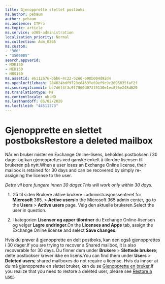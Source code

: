 ```yaml
---
title: Gjenopprette slettet postboks
ms.author: pebaum
author: pebaum
ms.audience: ITPro
ms.topic: article
ms.service: o365-administration
localization_priority: Normal
ms.collection: Adm_O365
ms.custom:
- "360"
- "3500005"
search.appverid:
- MOE150
- MED150
- MBS150
ms.assetid: e6112a76-bbb6-4c22-b2e6-690b004d92d4
ms.openlocfilehash: 284024bdf9728e8463fe69ef9c9c2695035faf2f
ms.sourcegitcommit: bc7d6f4f3c9f7060d073f5130e1ec856e248d020
ms.translationtype: MT
ms.contentlocale: nb-NO
ms.lasthandoff: 06/02/2020
ms.locfileid: "44511373"
---
```

# <a name="restore-a-deleted-mailbox"></a><span data-ttu-id="cae3b-102">Gjenopprette en slettet postboks</span><span class="sxs-lookup"><span data-stu-id="cae3b-102">Restore a deleted mailbox</span></span>

<span data-ttu-id="cae3b-103">Når en bruker mister en Exchange Online-lisens, beholdes postboksen i 30 dager og kan gjenopprettes ved ganske enkelt å tilordne lisensen til brukeren på nytt.</span><span class="sxs-lookup"><span data-stu-id="cae3b-103">When a user loses an Exchange Online license, their mailbox is retained for 30 days and can be recovered by simply re-assigning the license to the user.</span></span>
  
 <span data-ttu-id="cae3b-104">*Dette vil bare fungere innen 30 dager.*</span><span class="sxs-lookup"><span data-stu-id="cae3b-104">*This will work only within 30 days.*</span></span>  
  
1. <span data-ttu-id="cae3b-105">Gå til siden Brukere aktive brukere i administrasjonssenteret for **Microsoft** 365. \> **Active users**</span><span class="sxs-lookup"><span data-stu-id="cae3b-105">In the Microsoft 365 admin center, go to the **Users** \> **Active users** page.</span></span> <span data-ttu-id="cae3b-106">Velg den aktuelle brukeren.</span><span class="sxs-lookup"><span data-stu-id="cae3b-106">Select the user in question.</span></span>

2. <span data-ttu-id="cae3b-107">I kategorien **Lisenser og apper tilordner** du Exchange Online-lisensen og velger **Lagre endringer**.</span><span class="sxs-lookup"><span data-stu-id="cae3b-107">On the **Licenses and Apps** tab, assign the Exchange Online license and select **Save changes**.</span></span>

<span data-ttu-id="cae3b-108">Hvis du prøver å gjenopprette en delt postboks, kan den også gjenopprettes i 30 dager.</span><span class="sxs-lookup"><span data-stu-id="cae3b-108">If you are trying to recover a Shared mailbox, it is also recoverable for 30 days.</span></span> <span data-ttu-id="cae3b-109">Du finner dem under **Brukere** \> **Slettede brukere**; delte postbokser krever ikke en lisens.</span><span class="sxs-lookup"><span data-stu-id="cae3b-109">You can find them under **Users** \> **Deleted users**; shared mailboxes do not require a license.</span></span> <span data-ttu-id="cae3b-110">Hvis du innser at du må gjenopprette en slettet bruker, kan du se [Gjenopprette en bruker](https://docs.microsoft.com/microsoft-365/admin/add-users/restore-user).</span><span class="sxs-lookup"><span data-stu-id="cae3b-110">If you realize that you need to restore a deleted user, please see [Restore a user](https://docs.microsoft.com/microsoft-365/admin/add-users/restore-user).</span></span>
  